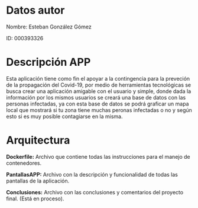 # Datos autor
Nombre: Esteban González Gómez

ID: 000393326
# Descripción APP
Esta aplicación tiene como fin el apoyar a la contingencia para la preveción de la propagación del Covid-19, por medio de herramientas tecnológicas se busca crear una aplicación amigable con el usuario y simple, donde dada la información por los mismos usuarios se creará una base de datos con las personas infectadas, ya con esta base de datos se podrá graficar un mapa local que mostrará si tu zona tiene muchas peronas infectadas o no y según esto si es muy posible contagiarse en la misma.
# Arquitectura
**Dockerfile:** Archivo que contiene todas las instrucciones para el manejo de contenedores.

**PantallasAPP:** Archivo con la descripción y funcionalidad de todas las pantallas de la aplicación.

**Conclusiones:** Archivo con las conclusiones y comentarios del proyecto final. (Está en proceso).

